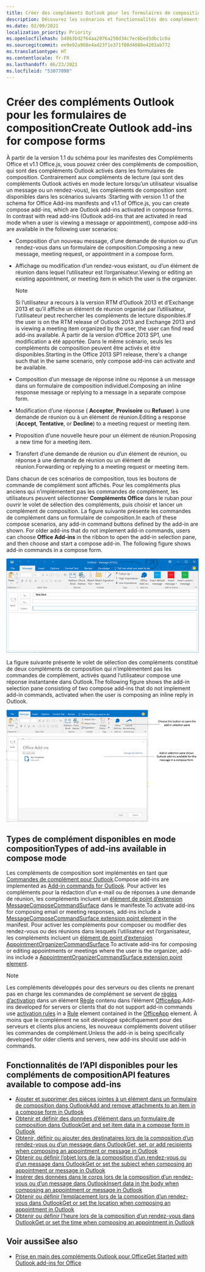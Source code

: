 ```yaml
---
title: Créer des compléments Outlook pour les formulaires de composition
description: Découvrez les scénarios et fonctionnalités des compléments Outlook pour les formulaires de composition.
ms.date: 02/09/2021
localization_priority: Priority
ms.openlocfilehash: b4863bd2f64aa2076a250d34c7ec6bed3dbc1c0a
ms.sourcegitcommit: ee9e92a968e4ad23f1e371f00d4888e4203ab772
ms.translationtype: HT
ms.contentlocale: fr-FR
ms.lasthandoff: 06/23/2021
ms.locfileid: "53077098"
---
```

# <a name="create-outlook-add-ins-for-compose-forms"></a><span data-ttu-id="938ea-103">Créer des compléments Outlook pour les formulaires de composition</span><span class="sxs-lookup"><span data-stu-id="938ea-103">Create Outlook add-ins for compose forms</span></span>

<span data-ttu-id="938ea-p101">À partir de la version 1.1 du schéma pour les manifestes des Compléments Office et v1.1 Office.js, vous pouvez créer des compléments de composition, qui sont des compléments Outlook activés dans les formulaires de composition. Contrairement aux compléments de lecture (qui sont des compléments Outlook activés en mode lecture lorsqu’un utilisateur visualise un message ou un rendez-vous), les compléments de composition sont disponibles dans les scénarios suivants :</span><span class="sxs-lookup"><span data-stu-id="938ea-p101">Starting with version 1.1 of the schema for Office Add-ins manifests and v1.1 of Office.js, you can create compose add-ins, which are Outlook add-ins activated in compose forms. In contrast with read add-ins (Outlook add-ins that are activated in read mode when a user is viewing a message or appointment), compose add-ins are available in the following user scenarios:</span></span>

- <span data-ttu-id="938ea-106">Composition d’un nouveau message, d’une demande de réunion ou d’un rendez-vous dans un formulaire de composition.</span><span class="sxs-lookup"><span data-stu-id="938ea-106">Composing a new message, meeting request, or appointment in a compose form.</span></span>

- <span data-ttu-id="938ea-107">Affichage ou modification d’un rendez-vous existant, ou d’un élément de réunion dans lequel l’utilisateur est l’organisateur.</span><span class="sxs-lookup"><span data-stu-id="938ea-107">Viewing or editing an existing appointment, or meeting item in which the user is the organizer.</span></span>
    
   > [!NOTE]
   > <span data-ttu-id="938ea-108">Si l’utilisateur a recours à la version RTM d’Outlook 2013 et d’Exchange 2013 et qu’il affiche un élément de réunion organisé par l’utilisateur, l’utilisateur peut rechercher les compléments de lecture disponibles.</span><span class="sxs-lookup"><span data-stu-id="938ea-108">If the user is on the RTM release of Outlook 2013 and Exchange 2013 and is viewing a meeting item organized by the user, the user can find read add-ins available.</span></span> <span data-ttu-id="938ea-109">À partir de la version d’Office 2013 SP1, une modification a été apportée. Dans le même scénario, seuls les compléments de composition peuvent être activés et être disponibles.</span><span class="sxs-lookup"><span data-stu-id="938ea-109">Starting in the Office 2013 SP1 release, there's a change such that in the same scenario, only compose add-ins can activate and be available.</span></span>

- <span data-ttu-id="938ea-110">Composition d’un message de réponse inline ou réponse à un message dans un formulaire de composition individuel.</span><span class="sxs-lookup"><span data-stu-id="938ea-110">Composing an inline response message or replying to a message in a separate compose form.</span></span>

- <span data-ttu-id="938ea-111">Modification d’une réponse ( **Accepter**,  **Provisoire** ou **Refuser**) à une demande de réunion ou à un élément de réunion.</span><span class="sxs-lookup"><span data-stu-id="938ea-111">Editing a response (**Accept**, **Tentative**, or **Decline**) to a meeting request or meeting item.</span></span>

- <span data-ttu-id="938ea-112">Proposition d’une nouvelle heure pour un élément de réunion.</span><span class="sxs-lookup"><span data-stu-id="938ea-112">Proposing a new time for a meeting item.</span></span>

- <span data-ttu-id="938ea-113">Transfert d’une demande de réunion ou d’un élément de réunion, ou réponse à une demande de réunion ou un élément de réunion.</span><span class="sxs-lookup"><span data-stu-id="938ea-113">Forwarding or replying to a meeting request or meeting item.</span></span>

<span data-ttu-id="938ea-p103">Dans chacun de ces scénarios de composition, tous les boutons de commande de complément sont affichés. Pour les compléments plus anciens qui n’implémentent pas les commandes de complément, les utilisateurs peuvent sélectionner **Compléments Office** dans le ruban pour ouvrir le volet de sélection des compléments, puis choisir et lancer un complément de composition. La figure suivante présente les commandes de complément dans un formulaire de composition.</span><span class="sxs-lookup"><span data-stu-id="938ea-p103">In each of these compose scenarios, any add-in command buttons defined by the add-in are shown. For older add-ins that do not implement add-in commands, users can choose **Office Add-ins** in the ribbon to open the add-in selection pane, and then choose and start a compose add-in. The following figure shows add-in commands in a compose form.</span></span>

![Affiche un formulaire de composition Outlook avec les commandes de complément.](../images/compose-form-commands.png)

<span data-ttu-id="938ea-118">La figure suivante présente le volet de sélection des compléments constitué de deux compléments de composition qui n’implémentent pas les commandes de complément, activés quand l’utilisateur compose une réponse instantanée dans Outlook.</span><span class="sxs-lookup"><span data-stu-id="938ea-118">The following figure shows the add-in selection pane consisting of two compose add-ins that do not implement add-in commands, activated when the user is composing an inline reply in Outlook.</span></span>

![Application de messagerie de modèles activée pour l’élément composé.](../images/templates-app-selection.png)

## <a name="types-of-add-ins-available-in-compose-mode"></a><span data-ttu-id="938ea-120">Types de complément disponibles en mode composition</span><span class="sxs-lookup"><span data-stu-id="938ea-120">Types of add-ins available in compose mode</span></span>

<span data-ttu-id="938ea-121">Les compléments de composition sont implémentés en tant que [Commandes de complément pour Outlook](add-in-commands-for-outlook.md).</span><span class="sxs-lookup"><span data-stu-id="938ea-121">Compose add-ins are implemented as [Add-in commands for Outlook](add-in-commands-for-outlook.md).</span></span> <span data-ttu-id="938ea-122">Pour activer les compléments pour la rédaction d’un e-mail ou de réponses à une demande de réunion, les compléments incluent un [élément de point d’extension MessageComposeCommandSurface](../reference/manifest/extensionpoint.md#messagecomposecommandsurface) dans le manifeste.</span><span class="sxs-lookup"><span data-stu-id="938ea-122">To activate add-ins for composing email or meeting responses, add-ins include a [MessageComposeCommandSurface extension point element](../reference/manifest/extensionpoint.md#messagecomposecommandsurface) in the manifest.</span></span> <span data-ttu-id="938ea-123">Pour activer les compléments pour composer ou modifier des rendez-vous ou des réunions dans lesquels l’utilisateur est l’organisateur, les compléments incluent un [élément de point d’extension AppointmentOrganizerCommandSurface](../reference/manifest/extensionpoint.md#appointmentorganizercommandsurface).</span><span class="sxs-lookup"><span data-stu-id="938ea-123">To activate add-ins for composing or editing appointments or meetings where the user is the organizer, add-ins include a [AppointmentOrganizerCommandSurface extension point element](../reference/manifest/extensionpoint.md#appointmentorganizercommandsurface).</span></span>

> [!NOTE]
> <span data-ttu-id="938ea-124">Les compléments développés pour des serveurs ou des clients ne prenant pas en charge les commandes de complément se servent de [règles d’activation](activation-rules.md) dans un élément [Règle](../reference/manifest/rule.md) contenu dans l’élément [OfficeApp](../reference/manifest/officeapp.md).</span><span class="sxs-lookup"><span data-stu-id="938ea-124">Add-ins developed for servers or clients that do not support add-in commands use [activation rules](activation-rules.md) in a [Rule](../reference/manifest/rule.md) element contained in the [OfficeApp](../reference/manifest/officeapp.md) element.</span></span> <span data-ttu-id="938ea-125">À moins que le complément ne soit développé spécifiquement pour des serveurs et clients plus anciens, les nouveaux compléments doivent utiliser les commandes de complément.</span><span class="sxs-lookup"><span data-stu-id="938ea-125">Unless the add-in is being specifically developed for older clients and servers, new add-ins should use add-in commands.</span></span>

## <a name="api-features-available-to-compose-add-ins"></a><span data-ttu-id="938ea-126">Fonctionnalités de l’API disponibles pour les compléments de composition</span><span class="sxs-lookup"><span data-stu-id="938ea-126">API features available to compose add-ins</span></span>

- [<span data-ttu-id="938ea-127">Ajouter et supprimer des pièces jointes à un élément dans un formulaire de composition dans Outlook</span><span class="sxs-lookup"><span data-stu-id="938ea-127">Add and remove attachments to an item in a compose form in Outlook</span></span>](add-and-remove-attachments-to-an-item-in-a-compose-form.md)
- [<span data-ttu-id="938ea-128">Obtenir et définir des données d’élément dans un formulaire de composition dans Outlook</span><span class="sxs-lookup"><span data-stu-id="938ea-128">Get and set item data in a compose form in Outlook</span></span>](get-and-set-item-data-in-a-compose-form.md)
- [<span data-ttu-id="938ea-129">Obtenir, définir ou ajouter des destinataires lors de la composition d’un rendez-vous ou d’un message dans Outlook</span><span class="sxs-lookup"><span data-stu-id="938ea-129">Get, set, or add recipients when composing an appointment or message in Outlook</span></span>](get-set-or-add-recipients.md)
- [<span data-ttu-id="938ea-130">Obtenir ou définir l’objet lors de la composition d’un rendez-vous ou d’un message dans Outlook</span><span class="sxs-lookup"><span data-stu-id="938ea-130">Get or set the subject when composing an appointment or message in Outlook</span></span>](get-or-set-the-subject.md)
- [<span data-ttu-id="938ea-131">Insérer des données dans le corps lors de la composition d’un rendez-vous ou d’un message dans Outlook</span><span class="sxs-lookup"><span data-stu-id="938ea-131">Insert data in the body when composing an appointment or message in Outlook</span></span>](insert-data-in-the-body.md)
- [<span data-ttu-id="938ea-132">Obtenir ou définir l’emplacement lors de la composition d’un rendez-vous dans Outlook</span><span class="sxs-lookup"><span data-stu-id="938ea-132">Get or set the location when composing an appointment in Outlook</span></span>](get-or-set-the-location-of-an-appointment.md)
- [<span data-ttu-id="938ea-133">Obtenir ou définir l’heure lors de la composition d’un rendez-vous dans Outlook</span><span class="sxs-lookup"><span data-stu-id="938ea-133">Get or set the time when composing an appointment in Outlook</span></span>](get-or-set-the-time-of-an-appointment.md)

## <a name="see-also"></a><span data-ttu-id="938ea-134">Voir aussi</span><span class="sxs-lookup"><span data-stu-id="938ea-134">See also</span></span>

- [<span data-ttu-id="938ea-135">Prise en main des compléments Outlook pour Office</span><span class="sxs-lookup"><span data-stu-id="938ea-135">Get Started with Outlook add-ins for Office</span></span>](../quickstarts/outlook-quickstart.md)
